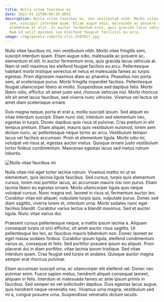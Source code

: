 ```yaml
---
title: Nulla vitae faucibus mi
date: 2021-01-22T00:09:36.805Z
description: Nulla vitae faucibus mi, non vestibulum nibh. Morbi vitae fringilla
  sem, suscipit interdum quam. Etiam augue odio, malesuada ac posuere ac,
  elementum et elit. In auctor fermentum eros, quis gravida lacus vehicula at.
  Nam id velit maximus leo eleifend feugiat facilisis eu arcu.
image: /img/pexels-rodolfo-clix-1597017.jpg
---
```

Nulla vitae faucibus mi, non vestibulum nibh. Morbi vitae fringilla sem, suscipit interdum quam. Etiam augue odio, malesuada ac posuere ac, elementum et elit. In auctor fermentum eros, quis gravida lacus vehicula at. Nam id velit maximus leo eleifend feugiat facilisis eu arcu. Pellentesque habitant morbi tristique senectus et netus et malesuada fames ac turpis egestas. Proin dignissim maximus diam ac pharetra. Phasellus non porta sem, at scelerisque purus. Morbi fringilla imperdiet facilisis. Pellentesque feugiat ullamcorper libero at mollis. Suspendisse sed dapibus felis. Morbi libero odio, efficitur sit amet justo sed, rhoncus vehicula nisl. Morbi rhoncus elit sit amet lacus faucibus, sed viverra nunc ultricies. Vivamus vel lectus sit amet diam scelerisque ornare.

Duis magna neque, porta et erat a, mollis suscipit ipsum. Sed aliquet ex vitae interdum suscipit. Etiam nunc nisl, interdum sed elementum nec, egestas in turpis. Donec dapibus quis risus id pulvinar. Cras pretium in elit tempus pretium. Etiam aliquet, mauris quis vestibulum euismod, lorem sem dictum nunc, ac pellentesque neque tortor ac arcu. Vestibulum tempor lacus vel facilisis accumsan. Proin et elementum ligula. Morbi odio mi, volutpat vel risus at, egestas auctor metus. Quisque ornare justo vestibulum tortor finibus condimentum. Maecenas egestas lacus sed metus rutrum lobortis.

![Nulla vitae faucibus mi](/img/pexels-rodolfo-clix-1597017.jpg "Nulla vitae faucibus mi")

Nulla vitae nisl eget tortor lacinia rutrum. Vivamus mattis mi ut ex elementum, quis lacinia ligula faucibus. Sed cursus, turpis quis elementum cursus, lorem nisi porttitor lacus, ac accumsan mauris nisi non purus. Etiam lacinia libero eu egestas ornare. Morbi ullamcorper ligula quis neque volutpat cursus. Nunc magna est, laoreet in risus ut, fermentum auctor leo. Curabitur vitae est aliquet, vulputate turpis quis, vulputate purus. Donec sed diam sagittis, viverra lorem et, interdum urna. Morbi sodales nunc eget facilisis blandit. Curabitur varius lectus a blandit maximus. Sed et auctor ligula. Nunc vitae varius dui.

Praesent cursus pellentesque neque, a mattis ipsum lacinia a. Aliquam consequat turpis ut orci efficitur, sit amet auctor risus sagittis. Ut pellentesque leo leo, ac faucibus mauris bibendum non. Donec laoreet ex eget massa sodales finibus. Curabitur ipsum ligula, eleifend condimentum varius ac, consequat et felis. Sed porttitor posuere ipsum eu aliquet. Proin placerat dui in diam porttitor, vitae lacinia ipsum tristique. Sed vitae interdum quam. Cras feugiat sed turpis et sodales. Quisque auctor magna semper erat rhoncus pulvinar.

Etiam accumsan suscipit urna, ac ullamcorper elit eleifend vel. Donec nec pulvinar enim. Fusce sapien metus, hendrerit aliquet consequat laoreet, aliquam in felis. Interdum et malesuada fames ac ante ipsum primis in faucibus. Sed semper ex vel sollicitudin dapibus. Duis egestas lacus augue, quis hendrerit neque venenatis nec. Vivamus urna magna, vestibulum sed mi a, congue posuere urna. Suspendisse venenatis dictum iaculis.